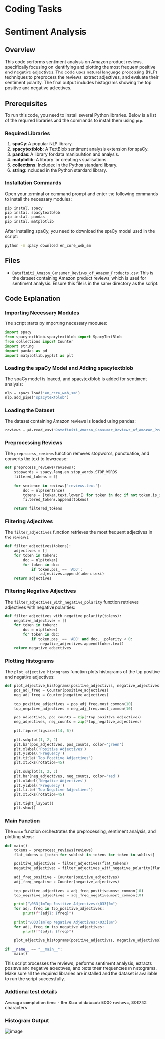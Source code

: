 # Coding Tasks

# Sentiment Analysis 

## Overview

This code performs sentiment analysis on Amazon product reviews, specifically focusing on identifying and plotting the most frequent positive and negative adjectives. The code uses natural language processing (NLP) techniques to preprocess the reviews, extract adjectives, and evaluate their sentiment polarity. The final output includes histograms showing the top positive and negative adjectives.

## Prerequisites

To run this code, you need to install several Python libraries. Below is a list of the required libraries and the commands to install them using `pip`.

### Required Libraries

1. **spaCy**: A popular NLP library.
2. **spacytextblob**: A TextBlob sentiment analysis extension for spaCy.
3. **pandas**: A library for data manipulation and analysis.
4. **matplotlib**: A library for creating visualisations.
5. **collections**: Included in the Python standard library.
6. **string**: Included in the Python standard library.

### Installation Commands

Open your terminal or command prompt and enter the following commands to install the necessary modules:

```bash
pip install spacy
pip install spacytextblob
pip install pandas
pip install matplotlib
```

After installing spaCy, you need to download the spaCy model used in the script:

```bash
python -m spacy download en_core_web_sm
```

## Files

- `Datafiniti_Amazon_Consumer_Reviews_of_Amazon_Products.csv`: This is the dataset containing Amazon product reviews, which is used for sentiment analysis. Ensure this file is in the same directory as the script.

## Code Explanation

### Importing Necessary Modules

The script starts by importing necessary modules:

```python
import spacy
from spacytextblob.spacytextblob import SpacyTextBlob
from collections import Counter
import string
import pandas as pd
import matplotlib.pyplot as plt
```

### Loading the spaCy Model and Adding spacytextblob

The spaCy model is loaded, and spacytextblob is added for sentiment analysis:

```python
nlp = spacy.load('en_core_web_sm')
nlp.add_pipe('spacytextblob')
```

### Loading the Dataset

The dataset containing Amazon reviews is loaded using pandas:

```python
reviews = pd.read_csv('Datafiniti_Amazon_Consumer_Reviews_of_Amazon_Products.csv')
```

### Preprocessing Reviews

The `preprocess_reviews` function removes stopwords, punctuation, and converts the text to lowercase:

```python
def preprocess_reviews(reviews):
    stopwords = spacy.lang.en.stop_words.STOP_WORDS
    filtered_tokens = []

    for sentence in reviews['reviews.text']:
        doc = nlp(sentence)
        tokens = [token.text.lower() for token in doc if not token.is_stop and token.text not in string.punctuation]
        filtered_tokens.append(tokens)
    
    return filtered_tokens
```

### Filtering Adjectives

The `filter_adjectives` function retrieves the most frequent adjectives in the reviews:

```python
def filter_adjectives(tokens):
    adjectives = []
    for token in tokens:
        doc = nlp(token)
        for token in doc:
            if token.pos_ == 'ADJ':
                adjectives.append(token.text)
    return adjectives
```

### Filtering Negative Adjectives

The `filter_adjectives_with_negative_polarity` function retrieves adjectives with negative polarities:

```python
def filter_adjectives_with_negative_polarity(tokens):
    negative_adjectives = []
    for token in tokens:
        doc = nlp(token)
        for token in doc:
            if token.pos_ == 'ADJ' and doc._.polarity < 0:
                negative_adjectives.append(token.text)
    return negative_adjectives
```

### Plotting Histograms

The `plot_adjective_histograms` function plots histograms of the top positive and negative adjectives:

```python
def plot_adjective_histograms(positive_adjectives, negative_adjectives):
    pos_adj_freq = Counter(positive_adjectives)
    neg_adj_freq = Counter(negative_adjectives)

    top_positive_adjectives = pos_adj_freq.most_common(10)
    top_negative_adjectives = neg_adj_freq.most_common(10)

    pos_adjectives, pos_counts = zip(*top_positive_adjectives)
    neg_adjectives, neg_counts = zip(*top_negative_adjectives)

    plt.figure(figsize=(14, 6))

    plt.subplot(1, 2, 1)
    plt.bar(pos_adjectives, pos_counts, color='green')
    plt.xlabel('Positive Adjectives')
    plt.ylabel('Frequency')
    plt.title('Top Positive Adjectives')
    plt.xticks(rotation=45)

    plt.subplot(1, 2, 2)
    plt.bar(neg_adjectives, neg_counts, color='red')
    plt.xlabel('Negative Adjectives')
    plt.ylabel('Frequency')
    plt.title('Top Negative Adjectives')
    plt.xticks(rotation=45)

    plt.tight_layout()
    plt.show()
```

### Main Function

The `main` function orchestrates the preprocessing, sentiment analysis, and plotting steps:

```python
def main():
    tokens = preprocess_reviews(reviews)
    flat_tokens = [token for sublist in tokens for token in sublist]

    positive_adjectives = filter_adjectives(flat_tokens)
    negative_adjectives = filter_adjectives_with_negative_polarity(flat_tokens)

    adj_freq_positive = Counter(positive_adjectives)
    adj_freq_negative = Counter(negative_adjectives)

    top_positive_adjectives = adj_freq_positive.most_common(10)
    top_negative_adjectives = adj_freq_negative.most_common(10)

    print("\033[1mTop Positive Adjectives:\033[0m")
    for adj, freq in top_positive_adjectives:
        print(f"{adj}: {freq}")

    print("\033[1mTop Negative Adjectives:\033[0m")
    for adj, freq in top_negative_adjectives:
        print(f"{adj}: {freq}")

    plot_adjective_histograms(positive_adjectives, negative_adjectives)

if __name__ == "__main__":
    main()
```

This script processes the reviews, performs sentiment analysis, extracts positive and negative adjectives, and plots their frequencies in histograms. Make sure all the required libraries are installed and the dataset is available to run the script successfully.

### Addtional test details
Average completion time: ~6m
Size of dataset: 5000 reviews, 806742 characters

### Histogram Output
![image](https://github.com/AndrewBulata/Coding-Tasks/assets/64040990/670a4f1f-4c59-42c1-90f3-6aa71a063553)

